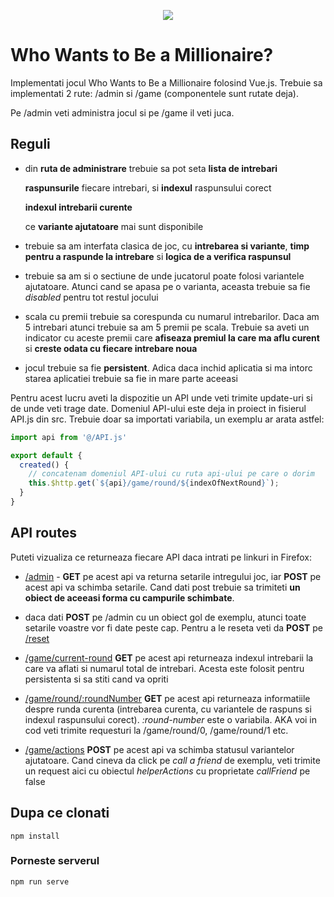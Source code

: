 <p align = "center">
  <img src = "https://encrypted-tbn0.gstatic.com/images?q=tbn:ANd9GcQ9tnRaoanHTVGKvp69pJDH8DImeSAc81kSuAgNSCawv1cLGl7S"   
</p>

# Who Wants to Be a Millionaire?

Implementati jocul Who Wants to Be a Millionaire folosind Vue.js. Trebuie sa implementati 2 rute: /admin si /game (componentele sunt rutate deja). 

Pe /admin veti administra jocul si pe /game il veti juca. 

## Reguli

* din **ruta de administrare** trebuie sa pot seta
   **lista de intrebari**
   
   **raspunsurile** fiecare intrebari, si **indexul** raspunsului corect
   
   **indexul intrebarii curente**
   
   ce **variante ajutatoare** mai sunt disponibile
   
* trebuie sa am interfata clasica de joc, cu **intrebarea si variante**, **timp pentru a raspunde la intrebare** si **logica de a verifica raspunsul**

* trebuie sa am si o sectiune de unde jucatorul poate folosi variantele ajutatoare. Atunci cand se apasa pe o varianta, aceasta trebuie sa fie *disabled* pentru tot restul jocului

* scala cu premii trebuie sa corespunda cu numarul intrebarilor. Daca am 5 intrebari atunci trebuie sa am 5 premii pe scala. Trebuie sa aveti un indicator cu aceste premii care **afiseaza premiul la care ma aflu curent** si **creste odata cu fiecare intrebare noua**

* jocul trebuie sa fie **persistent**. Adica daca inchid aplicatia si ma intorc starea aplicatiei trebuie sa fie in mare parte aceeasi

Pentru acest lucru aveti la dispozitie un API unde veti trimite update-uri si de unde veti trage date. Domeniul API-ului este deja in proiect in fisierul API.js din src. Trebuie doar sa importati variabila, un exemplu ar arata astfel:

```javascript
import api from '@/API.js'

export default {
  created() {
    // concatenam domeniul API-ului cu ruta api-ului pe care o dorim
    this.$http.get(`${api}/game/round/${indexOfNextRound}`);
  }
}
```

## API routes

Puteti vizualiza ce returneaza fiecare API daca intrati pe linkuri in Firefox:

* [/admin](https://us-central1-imw-api.cloudfunctions.net/api/millionaire/admin) - **GET** pe acest api va returna setarile intregului joc, iar **POST** pe acest api va schimba setarile. Cand dati post trebuie sa trimiteti **un obiect de aceeasi forma cu campurile schimbate**.

* daca dati **POST** pe /admin cu un obiect gol de exemplu, atunci toate setarile voastre vor fi date peste cap. Pentru a le reseta veti da **POST** pe [/reset](https://us-central1-imw-api.cloudfunctions.net/api/millionaire/admin/reset)

* [/game/current-round](https://us-central1-imw-api.cloudfunctions.net/api/millionaire/game/current-round) **GET** pe acest api returneaza indexul intrebarii la care va aflati si numarul total de intrebari. Acesta este folosit pentru persistenta si sa stiti cand va opriti

* [/game/round/:roundNumber](https://us-central1-imw-api.cloudfunctions.net/api/millionaire/game/round/:roundNumber) **GET** pe acest api returneaza informatiile despre runda curenta (intrebarea curenta, cu variantele de raspuns si indexul raspunsului corect). *:round-number* este o variabila. AKA voi in cod veti trimite requesturi la /game/round/0, /game/round/1 etc.

* [/game/actions](https://us-central1-imw-api.cloudfunctions.net/api/millionaire/game/actions) **POST** pe acest api va schimba statusul variantelor ajutatoare. Cand cineva da click pe *call a friend* de exemplu, veti trimite un request aici cu obiectul *helperActions* cu proprietate *callFriend* pe false

## Dupa ce clonati
```
npm install
```

### Porneste serverul
```
npm run serve
```
